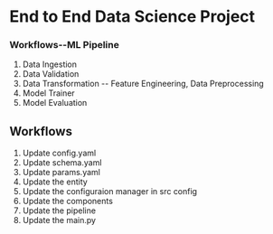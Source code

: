 # End to End Data Science Project

### Workflows--ML Pipeline

1. Data Ingestion
2. Data Validation
3. Data Transformation -- Feature Engineering, Data Preprocessing
4. Model Trainer
5. Model Evaluation

## Workflows

1. Update config.yaml
2. Update schema.yaml
3. Update params.yaml
4. Update the entity
5. Update the configuraion manager in src config
6. Update the components
7. Update the pipeline
8. Update the main.py
